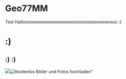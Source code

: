 # Geo77MM

Test Hallooooooooooooooooooooooooooooooooooooo :)

# :) 
## :) :)

<img src="https://www.directupload.net" target="_blank"><img src="https://s15.directupload.net/images/181203/jkqdzlya.jpg" title="Kostenlos Bilder und Fotos hochladen"></a>"
